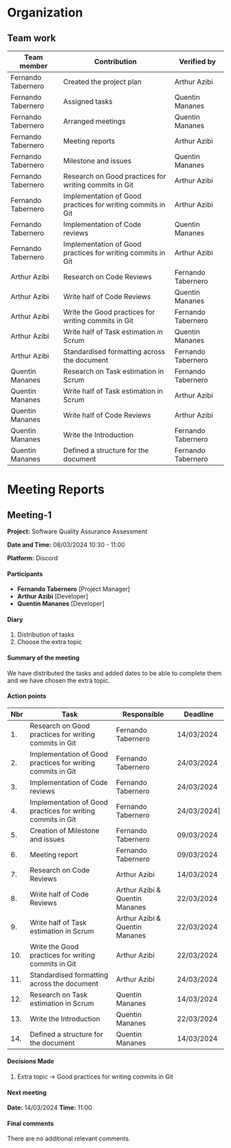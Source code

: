 # Organization
## Team work

| Team member	 | Contribution | Verified by
| --- | --- | --- |
| Fernando Tabernero | Created the project plan | Arthur Azibi
| Fernando Tabernero | Assigned tasks | Quentin Mananes
| Fernando Tabernero | Arranged meetings | Quentin Mananes
| Fernando Tabernero | Meeting reports | Arthur Azibi
| Fernando Tabernero | Milestone and issues | Quentin Mananes
| Fernando Tabernero | Research on Good practices for writing commits in Git | Arthur Azibi
| Fernando Tabernero | Implementation of Good practices for writing commits in Git | Arthur Azibi
| Fernando Tabernero | Implementation of Code reviews | Quentin Mananes
| Fernando Tabernero | Implementation of Good practices for writing commits in Git | Arthur Azibi
| Arthur Azibi | Research on Code Reviews | Fernando Tabernero
| Arthur Azibi | Write half of Code Reviews | Quentin Mananes
| Arthur Azibi | Write the Good practices for writing commits in Git | Fernando Tabernero
| Arthur Azibi | Write half of Task estimation in Scrum | Quentin Mananes
| Arthur Azibi | Standardised formatting across the document | Fernando Tabernero
| Quentin Mananes | Research on Task estimation in Scrum | Fernando Tabernero
| Quentin Mananes | Write half of Task estimation in Scrum | Arthur Azibi
| Quentin Mananes | Write half of Code Reviews | Arthur Azibi
| Quentin Mananes | Write the Introduction | Fernando Tabernero
| Quentin Mananes | Defined a structure for the document | Fernando Tabernero

# Meeting Reports
## Meeting-1
**Project:** Software Quality Assurance Assessment

**Date and Time:** 08/03/2024 10:30 - 11:00

**Platform:** Discord

#### Participants
- **Fernando Tabernero** [Project Manager]
- **Arthur Azibi** [Developer]
- **Quentin Mananes** [Developer]

#### Diary
1. Distribution of tasks
2. Choose the extra topic

#### Summary of the meeting
We have distributed the tasks and added dates to be able to complete them and we have chosen the extra topic.

#### Action points
| Nbr | Task | Responsible | Deadline |
| --- | --- | --- | --- |
| 1. | Research on Good practices for writing commits in Git | Fernando Tabernero | 14/03/2024 |
| 2. | Implementation of Good practices for writing commits in Git | Fernando Tabernero | 24/03/2024 |
| 3. | Implementation of Code reviews | Fernando Tabernero | 24/03/2024 |
| 4. | Implementation of Good practices for writing commits in Git | Fernando Tabernero | 24/03/2024]
| 5. | Creation of Milestone and issues| Fernando Tabernero | 09/03/2024 |
| 6. | Meeting report | Fernando Tabernero | 09/03/2024 |
| 7. | Research on Code Reviews | Arthur Azibi | 14/03/2024 |
| 8. | Write half of Code Reviews | Arthur Azibi & Quentin Mananes | 22/03/2024 |
| 9. | Write half of Task estimation in Scrum | Arthur Azibi & Quentin Mananes | 22/03/2024 |
| 10. | Write the Good practices for writing commits in Git | Arthur Azibi | 22/03/2024 |
| 11. | Standardised formatting across the document | Arthur Azibi | 24/03/2024 |
| 12. | Research on Task estimation in Scrum | Quentin Mananes | 14/03/2024 |
| 13. | Write the Introduction | Quentin Mananes | 22/03/2024 |
| 14. | Defined a structure for the document | Quentin Mananes | 14/03/2024 |

#### Decisions Made
1. Extra topic -> Good practices for writing commits in Git


#### Next meeting
**Date:** 14/03/2024 **Time:** 11:00

#### Final comments
There are no additional relevant comments.
